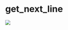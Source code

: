 # get_next_line
![](https://media2.giphy.com/media/S8rWeMk5v022c6Z9nS/giphy.gif?cid=ecf05e47q1gk0977mqs7y5kjc41iha4kztktbptvycyhci5x&rid=giphy.gif&ct=g)
